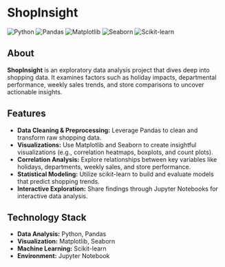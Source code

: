 # ShopInsight

![Python](https://img.shields.io/badge/Python-3776AB?logo=python&logoColor=white&style=for-the-badge)
![Pandas](https://img.shields.io/badge/Pandas-150458?logo=pandas&logoColor=white&style=for-the-badge)
![Matplotlib](https://img.shields.io/badge/Matplotlib-11557C?logo=matplotlib&logoColor=white&style=for-the-badge)
![Seaborn](https://img.shields.io/badge/Seaborn-4479A1?logo=seaborn&logoColor=white&style=for-the-badge)
![Scikit-learn](https://img.shields.io/badge/scikit--learn-F7931E?logo=scikit-learn&logoColor=white&style=for-the-badge)

## About

**ShopInsight** is an exploratory data analysis project that dives deep into shopping data. It examines factors such as holiday impacts, departmental performance, weekly sales trends, and store comparisons to uncover actionable insights.

## Features

- **Data Cleaning & Preprocessing:** Leverage Pandas to clean and transform raw shopping data.  
- **Visualizations:** Use Matplotlib and Seaborn to create insightful visualizations (e.g., correlation heatmaps, boxplots, and count plots).  
- **Correlation Analysis:** Explore relationships between key variables like holidays, departments, weekly sales, and store performance.  
- **Statistical Modeling:** Utilize scikit-learn to build and evaluate models that predict shopping trends.  
- **Interactive Exploration:** Share findings through Jupyter Notebooks for interactive data analysis.

## Technology Stack

- **Data Analysis:** Python, Pandas  
- **Visualization:** Matplotlib, Seaborn  
- **Machine Learning:** Scikit-learn  
- **Environment:** Jupyter Notebook
